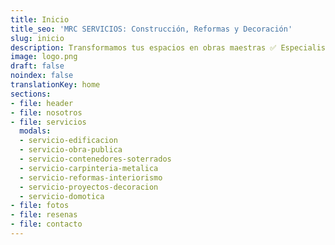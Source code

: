 ```yaml
---
title: Inicio
title_seo: 'MRC SERVICIOS: Construcción, Reformas y Decoración'
slug: inicio
description: Transformamos tus espacios en obras maestras ✅ Especialistas en construcción, reformas y decoración. Descubre nuestras soluciones personalizadas y experiencia global. ¡Contáctanos hoy mismo!
image: logo.png
draft: false
noindex: false
translationKey: home
sections:
- file: header
- file: nosotros
- file: servicios
  modals:
  - servicio-edificacion
  - servicio-obra-publica
  - servicio-contenedores-soterrados
  - servicio-carpinteria-metalica
  - servicio-reformas-interiorismo
  - servicio-proyectos-decoracion
  - servicio-domotica
- file: fotos
- file: resenas
- file: contacto
---
```

